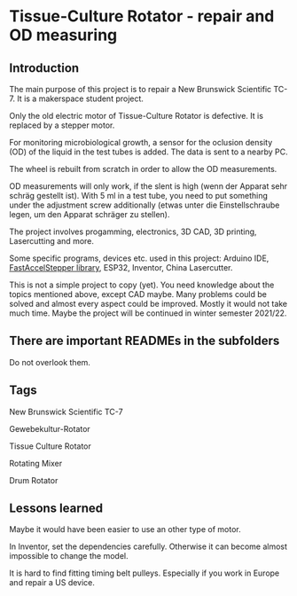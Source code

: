 # Tissue-Culture Rotator - repair and OD measuring

## Introduction

The main purpose of this project is to repair a New Brunswick Scientific TC-7. It is a makerspace student project. 

Only the old electric motor of Tissue-Culture Rotator is defective. It is replaced by a stepper motor. 

For monitoring microbiological growth, a sensor for the oclusion density (OD) of the liquid in the test tubes is added. The data is sent to a nearby PC.

The wheel is rebuilt from scratch in order to allow the OD measurements.

OD measurements will only work, if the slent is high (wenn der Apparat sehr schräg gestellt ist). With 5 ml in a test tube, you need to put something under the adjustment screw additionally (etwas unter die Einstellschraube legen, um den Apparat schräger zu stellen).

The project involves progamming, electronics, 3D CAD, 3D printing, Lasercutting and more.

Some specific programs, devices etc. used in this project: 
Arduino IDE, [FastAccelStepper library](https://github.com/gin66/FastAccelStepper), ESP32, Inventor, China Lasercutter.

This is not a simple project to copy (yet). You need knowledge about the topics mentioned above, except CAD maybe.
Many problems could be solved and almost every aspect could be improved. Mostly it would not take much time. Maybe the project will be continued in winter semester 2021/22. 

## There are important READMEs in the subfolders

Do not overlook them.

## Tags

New Brunswick Scientific TC-7

Gewebekultur-Rotator

Tissue Culture Rotator

Rotating Mixer

Drum Rotator

## Lessons learned

Maybe it would have been easier to use an other type of motor.

In Inventor, set the dependencies carefully. Otherwise it can become almost impossible to change the model.

It is hard to find fitting timing belt pulleys. Especially if you work in Europe and repair a US device.
